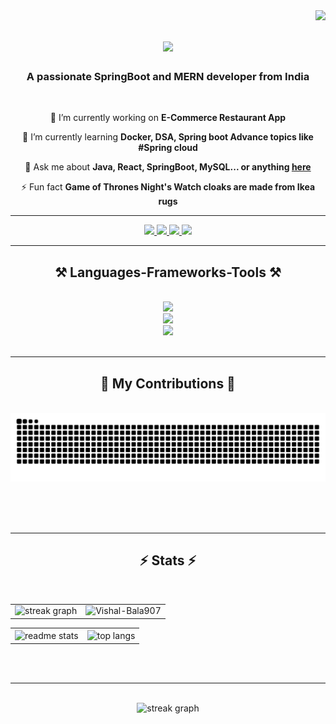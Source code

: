 <img align="right" src="https://visitor-badge.laobi.icu/badge?page_id=Vishal-Bala907.Vishal-Bala907" />

<h1 align="center">
    <img src="https://readme-typing-svg.herokuapp.com/?font=Righteous&size=35&center=true&vCenter=true&width=500&height=70&duration=4000&lines=Hi+There!+👋;+I'm+Vishal+Bala+!;" />
</h1>

<h3 align="center">A passionate SpringBoot and MERN developer from India</h3>

<br/>

<div align="center">
 
 🔭 I’m currently working on **E-Commerce Restaurant App**
 
 🌱 I’m currently learning **Docker, DSA, Spring boot Advance topics like #Spring cloud**

💬 Ask me about **Java, React, SpringBoot, MySQL... or anything [here](https://github.com/Vishal-Bala907/Vishal-Bala907/issues)**

⚡ Fun fact **Game of Thrones Night's Watch cloaks are made from Ikea rugs**

 </div>

<hr/>
  
<div align="center"> 
  <a href="mailto:vishal.bala.100@gmail.com">
    <img src="https://img.shields.io/badge/Gmail-333333?style=for-the-badge&logo=gmail&logoColor=red" />
  </a>
  <a href="https://www.linkedin.com/in/vishal-bala-4311a817a/" target="_blank">
    <img src="https://img.shields.io/badge/LinkedIn-0077B5?style=for-the-badge&logo=linkedin&logoColor=white" target="_blank" />
  </a>
  <a href="https://www.instagram.com/dev_vishalbala?igsh=MWU5eW56bmN4NGVqZg==" target="_blank">
     <img src="https://img.shields.io/badge/Instagram-E4405F?style=for-the-badge&logo=instagram&logoColor=white" target="_blank" />
    <a href="https://x.com/dev_VishalBala?t=yzzpVQE1iljmp4sCByUojQ&s=08" target="_blank">
     <img src="https://img.shields.io/badge/Twitter-1DA1F2?style=for-the-badge&logo=twitter&logoColor=white" target="_blank" />   
        </a>
</div>


 <hr/>
 
<h2 align="center">⚒️ Languages-Frameworks-Tools ⚒️</h2>
<br/>
<div align="center">
    <img src="https://skillicons.dev/icons?i=html,css,javascript,cpp,c,github,java" /><br/>
    <img src="https://skillicons.dev/icons?i=react,nodejs,express,mongodb,bootstrap,tailwind,git,spring,hibernate,docker" /><br/>
    <img src="https://skillicons.dev/icons?i=mysql,eclipse,idea,notion,vite,windows,vscode,redux" /><br>
</div>

<br/>
<hr/>
<div align="center">
  <h2>🐍 My Contributions 🐍</h2>
  <br>
  <img alt="snake eating my contributions" src="https://raw.githubusercontent.com/Vishal-Bala907/Vishal-Bala907/Vishal-Bala907-output/github-contribution-grid-snake.svg" />
  
  <br/><br/><br/>
</div>

<hr/>


<h2 align="center">⚡ Stats ⚡</h2>
<br>

<table>
  <tr>
    <td> <img src="https://streak-stats.demolab.com?user=Vishal-Bala907&locale=en&mode=daily&theme=dark&hide_border=false&border_radius=5&order=3" height="220" alt="streak graph"  /></td>
    <td><img src="https://github-profile-summary-cards.vercel.app/api/cards/repos-per-language?username=Vishal-Bala907&theme=github_dark" alt="Vishal-Bala907" /></td>
  </tr>
</table>



<div align=center>
    

<table>
    <tr>
        <td>    
  <img width=390 src="https://github-readme-stats.vercel.app/api?username=Vishal-Bala907&count_private=true&show_icons=true&theme=react&rank_icon=github&border_radius=10" alt="readme stats" /> 
            </td><td>
  <img width=325 align="center" src="https://github-readme-stats.vercel.app/api/top-langs/?username=Vishal-Bala907&hide=HTML&langs_count=8&layout=compact&theme=react&border_radius=10&size_weight=0.5&count_weight=0.5&exclude_repo=github-readme-stats" alt="top langs" />
  </td>  </tr>
</table>
</div>

<br/><br/>

<hr/>
<br/>

<div align="center">
  <img src="https://github-profile-summary-cards.vercel.app/api/cards/profile-details?username=Vishal-Bala907&theme=github_dark" alt="streak graph"  />
</div>

 <!--- 
  <div align="center">
<a href='https://ko-fi.com/V7V4RAK9C' target='_blank'><img height='64' style='border:0px;height:64px;' src='https://storage.ko-fi.com/cdn/kofi1.png?v=3' border='0' alt='Buy Me a Coffee at ko-fi.com' /></a>
</div>
--->
<br/>
<!---
Vishal-Bala907/Vishal-Bala907 is a ✨ special ✨ repository because its `README.md` (this file) appears on your GitHub profile.
You can click the Preview link to take a look at your changes.
--->
